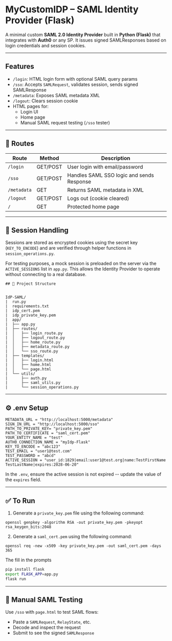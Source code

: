 
# MyCustomIDP – SAML Identity Provider (Flask)

A minimal custom **SAML 2.0 Identity Provider** built in **Python (Flask)** that integrates with **Auth0** or any SP. It issues signed SAMLResponses based on login credentials and session cookies.

---

## Features

- `/login`: HTML login form with optional SAML query params
- `/sso`: Accepts `SAMLRequest`, validates session, sends signed SAMLResponse
- `/metadata`: Exposes SAML metadata XML
- `/logout`: Clears session cookie
- HTML pages for:
  - Login UI
  - Home page
  - Manual SAML request testing (`/sso` tester)

---

## 🧩 Routes

| Route        | Method | Description                                 |
|--------------|--------|---------------------------------------------|
| `/login`     | GET/POST | User login with email/password             |
| `/sso`       | GET/POST | Handles SAML SSO logic and sends Response |
| `/metadata`  | GET    | Returns SAML metadata in XML                |
| `/logout`    | GET/POST | Logs out (cookie cleared)                  |
| `/`          | GET    | Protected home page                         |

---

## 🔐 Session Handling

Sessions are stored as encrypted cookies using the secret key (`KEY_TO_ENCODE`) and are verified through helper functions in `session_operations.py`.

For testing purposes, a mock session is preloaded on the server via the `ACTIVE_SESSIONS` list in `app.py`. This allows the Identity Provider to operate without connecting to a real database.

```
## 📁 Project Structure


IdP-SAML/
|  run.py
|  requirements.txt
|  idp_cert.pem
|  idp_private_key.pem
|  app/
|  ├── app.py
|  ├── routes/
|  │   ├── login_route.py
|  │   ├── logout_route.py
|  │   ├── home_route.py
|  │   ├── metadata_route.py
|  │   └── sso_route.py
|  ├── templates/
|  │   ├── login.html
|  │   ├── home.html
|  │   └── page.html
|  └── utils/
|      ├── auth.py
|      ├── saml_utils.py
|      └── session_operations.py

```

---

## ⚙️ .env Setup

```env
METADATA_URL = "http://localhost:5000/metadata"
SIGN_IN_URL = "http://localhost:5000/sso"
PATH_TO_PRIVATE_KEY= "private_key.pem"
PATH_TO_CERTIFICATE = "saml_cert.pem"
YOUR_ENTITY_NAME = "test"
AUTH0_CONNECTION_NAME = "myIdp-Flask"
KEY_TO_ENCODE = "abc123"
TEST_EMAIL = "user1@test.com"
TEST_PASSWORD = "abcd"
ACTIVE_SESSION = "user_id:1829|email:user1@test.org|name:TestFirstName TestLastName|expires:2028-06-20"
```
In the `.env`, ensure the active session is not expired -- update the value of the `expires` field.

---

## ✅ To Run

1. Generate a `private_key.pem` file using the following command:
```
openssl genpkey -algorithm RSA -out private_key.pem -pkeyopt rsa_keygen_bits:2048
```

2. Generate a `saml_cert.pem` using the following command:
```
openssl req -new -x509 -key private_key.pem -out saml_cert.pem -days 365
```
The fill in the prompts

```bash
pip install flask
export FLASK_APP=app.py
flask run
```

---

## 🧪 Manual SAML Testing

Use `/sso` with `page.html` to test SAML flows:
- Paste a `SAMLRequest`, `RelayState`, etc.
- Decode and inspect the request
- Submit to see the signed `SAMLResponse`
